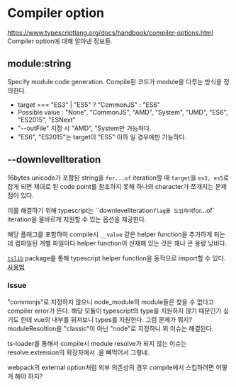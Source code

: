 # Compiler option
https://www.typescriptlang.org/docs/handbook/compiler-options.html
Compiler option에 대해 알아낸 정보들.

## module:string
Specify module code generation. Compile된 코드가 module을 다루는 방식을 정의한다.
- target === "ES3" | "ES5" ? "CommonJS" : "ES6"
- Possible value : "None", "CommonJS", "AMD", "System", "UMD", "ES6", "ES2015", "ESNext"
- "--outFile" 지정 시 "AMD", "System만 가능하다.
- "ES6", "ES2015"는 target이 "ES5" 이하 일 경우에만 가능하다.

## --downlevelIteration
16bytes unicode가 포함된 string을 `for...of` iteration할 때 `target`을 `es3, es5`로 잡게 되면 제대로 된 code point를 참조하지 못해 하나의 character가 쪼개지는 문제점이 있다.

이를 해결하기 위해 typescript는 ``downlevelIteration` flag를 도입하여 `for...of` iteration을 올바르게 지원할 수 있는 옵션을 제공한다.

해당 플래그를 포함하여 compile시 `__value` 같은 helper function을 추가하게 되는데 컴파일된 개별 파일마다 helper function이 산재해 있는 것은 꽤나 큰 용량 낭비다.

[`tslib`](https://www.npmjs.com/package/tslib) package를 통해 typescript helper function을 동적으로 import할 수 있다. [사용법](https://www.npmjs.com/package/tslib#usage)


### Issue
"commonjs"로 지정하지 않으니 node_module의 module들은 찾을 수 없다고 compiler error가 뜬다.
해당 모듈이 typescript의 type을 지원하지 않기 때문인가 싶기도 한데 vue의 내부를 뒤져보니 types를 지원한다. 그럼 문제가 뭐지?
moduleResoltion을 "classic"이 아닌 "node"로 지정하니 위 이슈는 해결된다.

ts-loader를 통해서 compile시 module resolve가 되지 않는 이슈는 resolve.extension의 확장자에서 .을 빼먹어서 그렇네.

webpack의 external option처럼 외부 의존성의 경우 compile에서 스킵하려면 어떻게 해야 하지?